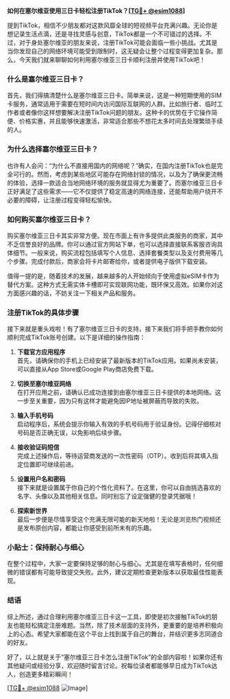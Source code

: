 **如何在塞尔维亚使用三日卡轻松注册TikTok？[[TG💪+ @esim1088](https://t.me/s/esim1088)]**

提到TikTok，相信不少朋友都对这款风靡全球的短视频平台充满兴趣。无论你是想记录生活点滴，还是寻找灵感与创意，TikTok都是一个不可错过的选择。不过，对于身处塞尔维亚的朋友来说，注册TikTok可能会面临一些小挑战。尤其是当你发现自己的网络环境可能受到限制时，这无疑会让整个过程变得更加复杂。那么，今天我们就来聊聊如何利用塞尔维亚三日卡顺利注册并使用TikTok吧！

### 什么是塞尔维亚三日卡？

首先，我们得搞清楚什么是塞尔维亚三日卡。简单来说，这是一种短期使用的SIM卡服务，通常适用于需要在短时间内访问国际互联网的人群。比如旅行者、临时工作者或者像你这样想要解决注册TikTok问题的朋友。这种卡的优势在于它操作简便、价格实惠，并且能够快速激活，非常适合那些不想花太多时间去处理繁琐手续的人。

### 为什么选择塞尔维亚三日卡？

也许有人会问：“为什么不直接用国内的网络呢？”确实，在国内注册TikTok也是完全可行的。然而，考虑到某些地区可能存在网络封锁的情况，以及为了确保更流畅的体验，选择一款适合当地网络环境的服务就显得尤为重要了。而塞尔维亚三日卡正好满足了这些需求——它不仅提供了稳定高速的网络连接，还能帮助用户绕开不必要的障碍，让注册过程变得轻松愉快。

### 如何购买塞尔维亚三日卡？

购买塞尔维亚三日卡其实非常方便。现在市面上有许多提供此类服务的商家，其中不乏信誉良好的品牌。你可以通过官方网站下单，也可以选择直接联系客服咨询具体细节。一般来说，购买流程包括填写个人信息、选择套餐类型以及支付费用等几个步骤。完成付款后，商家会将卡片邮寄给你，或者提供电子版供下载安装。

值得一提的是，随着技术的发展，越来越多的人开始倾向于使用虚拟eSIM卡作为替代方案。这种方式无需实体卡槽即可实现联网功能，既环保又高效。如果你对这方面感兴趣的话，不妨关注一下相关产品和服务。

### 注册TikTok的具体步骤

接下来就是重头戏啦！有了塞尔维亚三日卡的支持，接下来我们将手把手教你如何顺利完成TikTok账号创建。以下是详细的操作指南：

1. **下载官方应用程序**  
   首先，请确保你的手机上已经安装了最新版本的TikTok应用。如果尚未安装，可以直接从App Store或Google Play商店免费下载。

2. **切换至塞尔维亚网络**  
   在打开应用之前，请确认已成功连接到由塞尔维亚三日卡提供的本地网络。这一步至关重要，因为只有这样才能避免因IP地址被屏蔽而导致的失败。

3. **输入手机号码**  
   启动程序后，系统会提示你输入有效的手机号码用于验证身份。记得仔细核对号码是否正确无误，以免影响后续步骤。

4. **接收验证码短信**  
   完成上述操作后，等待运营商发送的一次性密码（OTP）。收到后将其填入指定位置即可继续前进。

5. **设置用户名和密码**  
   接下来就是设置属于你自己的个性化资料了。在这里，你可以自由挑选喜欢的名字、头像以及其他相关信息。同时别忘了设定强健的登录凭据哦！

6. **探索新世界**  
   最后一步便是尽情享受这个充满无限可能的新天地啦！无论是浏览热门视频还是发布原创内容，都能让你感受到前所未有的乐趣。

### 小贴士：保持耐心与细心

在整个过程中，大家一定要保持足够的耐心与细心。尤其是在填写表格时，任何细微的错误都有可能导致提交失败。此外，建议定期检查更新版本以获取最佳性能表现。

### 结语

综上所述，通过合理利用塞尔维亚三日卡这一工具，即使是初次接触TikTok的朋友也能轻松搞定注册难题。当然，除了技术层面的支持外，更重要的是培养积极向上的心态。希望大家都能在这个平台上找到属于自己的舞台，并结识更多志同道合的好友。

好了，以上就是关于“塞尔维亚三日卡怎么注册TikTok”的全部内容啦！如果你还有其他疑问或经验分享，欢迎随时留言讨论。祝每位读者都能够早日成为TikTok达人，创造更多精彩瞬间！

[[TG💪+ @esim1088](https://t.me/s/esim1088) ![Image](https://i.postimg.cc/4NQfJmqS/Snipaste-2025-05-13-00-14-12.png)]